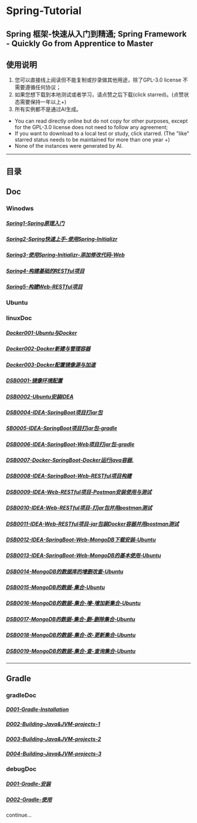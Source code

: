 # Spring-Tutorial

## Spring 框架-快速从入门到精通; Spring Framework - Quickly Go from Apprentice to Master

## 使用说明

1. 您可以直接线上阅读但不能复制或抄录做其他用途，除了GPL-3.0 license 不需要遵循任何协议；
2. 如果您想下载到本地测试或者学习，请点赞之后下载(click starred)。(点赞状态需要保持一年以上+)
3. 所有实例都不是通过AI生成。

* You can read directly online but do not copy for other purposes, except for the GPL-3.0 license does not need to follow any agreement;
* If you want to download to a local test or study, click starred. (The "like" starred status needs to be maintained for more than one year +)
* None of the instances were generated by AI.

---

## 目录

## Doc

### Winodws

##### [Spring1-Spring原理入门](handsonDoc/Spring001-Spring原理入门.md)

##### [Spring2-Spring快速上手-使用Spring-Initializr](handsonDoc/Spring002-快速上手-使用Spring%20Initializr.md)

##### [Spring3-使用Spring-Initializr-添加修改代码-Web](handsonDoc/Spring003-使用Spring-Initializr-添加修改代码-Web.md)

##### [Spring4-构建基础的RESTful项目](handsonDoc/Spring004-构建基础的RESTful项目.md)

##### [Spring5-构建Web-RESTful项目](handsonDoc/Spring005-构建Web-RESTful项目.md)



### Ubuntu
### linuxDoc
##### [Docker001-Ubuntu与Docker](linuxDoc/Docker001-Ubuntu与Docker.md)
##### [Docker002-Docker新建与管理容器](linuxDoc/Docker002-Docker新建与管理容器.md)
##### [Docker003-Docker配置镜像源与加速](linuxDoc/Docker003-Docker配置镜像源与加速.md)
##### [DSB0001-镜像环境配置](linuxDoc/DSB0001-镜像环境配置.md)
##### [DSB0002-Ubuntu安装IDEA](linuxDoc/DSB0002-Ubuntu安装IDEA.md)
##### [DSB0004-IDEA-SpringBoot项目打jar包](linuxDoc/DSB0004-IDEA-SpringBoot项目打jar包.md)
##### [SB0005-IDEA-SpringBoot项目打jar包-gradle](linuxDoc/DSB0005-IDEA-SpringBoot项目打jar包-gradle.md)
##### [DSB0006-IDEA-SpringBoot-Web项目打jar包-gradle](linuxDoc/DSB0006-IDEA-SpringBoot-Web项目打jar包-gradle.md)
##### [DSB0007-Docker-SpringBoot-Docker运行java容器.](linuxDoc/DSB0007-Docker-SpringBoot-Docker运行java容器.md)
##### [DSB0008-IDEA-SpringBoot-Web-RESTful项目构建](linuxDoc/DSB0008-IDEA-SpringBoot-Web-RESTful项目构建.md)
##### [DSB0009-IDEA-Web-RESTful项目-Postman安装使用与测试](linuxDoc/DSB0009-IDEA-Web-RESTful项目-Postman安装使用与测试.md)
##### [DSB0010-IDEA-Web-RESTful项目-打jar包并用postman测试](linuxDoc/DSB0010-IDEA-Web-RESTful项目-打jar包并用postman测试.md)
##### [DSB0011-IDEA-Web-RESTful项目-jar包装Docker容器并用postman测试](linuxDoc/DSB0011-IDEA-Web-RESTful项目-jar包装Docker容器并用postman测试.md)
<!-- ##### [](linuxDoc/) -->
##### [DSB0012-IDEA-SpringBoot-Web-MongoDB下载安装-Ubuntu](linuxDoc/DSB0012-IDEA-SpringBoot-Web-MongoDB下载安装-Ubuntu.md)
##### [DSB0013-IDEA-SpringBoot-Web-MongoDB的基本使用-Ubuntu](linuxDoc/DSB0013-IDEA-SpringBoot-Web-MongoDB的基本使用-Ubuntu.md)
##### [DSB0014-MongoDB的数据库的增删改查-Ubuntu](linuxDoc/DSB0014-MongoDB的数据库的增删改查-Ubuntu.md)
##### [DSB0015-MongoDB的数据-集合-Ubuntu](linuxDoc/DSB0015-MongoDB的数据-集合-Ubuntu.md)
##### [DSB0016-MongoDB的数据-集合-增-增加新集合-Ubuntu](linuxDoc/DSB0016-MongoDB的数据-集合-增-增加新集合-Ubuntu.md)
##### [DSB0017-MongoDB的数据-集合-删-删除集合-Ubuntu](linuxDoc/DSB0017-MongoDB的数据-集合-删-删除集合-Ubuntu.md)
##### [DSB0018-MongoDB的数据-集合-改-更新集合-Ubuntu](linuxDoc/DSB0018-MongoDB的数据-集合-改-更新集合-Ubuntu.md)
##### [DSB0019-MongoDB的数据-集合-查-查询集合-Ubuntu](linuxDoc/DSB0019-MongoDB的数据-集合-查-查询集合-Ubuntu.md)
<!-- ##### [](linuxDoc/)
##### [](linuxDoc/) -->


---

## Gradle

### gradleDoc
##### [D001-Gradle-Installation](gradleDoc/D001-Gradle-Installation.md)
##### [D002-Building-Java&JVM-projects-1](gradleDoc/D002-Building-Java&JVM-projects-1.md)
##### [D003-Building-Java&JVM-projects-2](gradleDoc/D003-Building-Java&JVM-projects-2.md)
##### [D004-Building-Java&JVM-projects-3](gradleDoc/D004-Building-Java&JVM-projects-3.md)


### debugDoc
##### [D001-Gradle-安装](debugDoc/D001-Gradle-安装.md)
##### [D002-Gradle-使用](debugDoc/D002-Gradle-使用.md)


continue...







